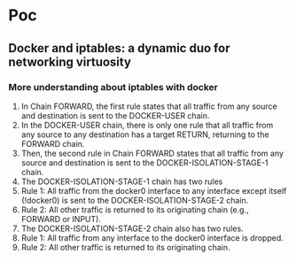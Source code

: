 # Poc 
## Docker and iptables: a dynamic duo for networking virtuosity

### More understanding about iptables with docker 



<ol>
    <li> In Chain FORWARD, the first rule states that all traffic from any source and destination is sent to the DOCKER-USER chain. </li>
    <li> In the DOCKER-USER chain, there is only one rule that all traffic from any source to any destination has a target RETURN, returning to the FORWARD chain.</li>
    <li> Then, the second rule in Chain FORWARD states that all traffic from any source and destination is sent to the DOCKER-ISOLATION-STAGE-1 chain. </li>
    <li> The DOCKER-ISOLATION-STAGE-1 chain has two rules </li>
    <li> Rule 1: All traffic from the docker0 interface to any interface except itself (!docker0) is sent to the DOCKER-ISOLATION-STAGE-2 chain.</li>
    <li> Rule 2: All other traffic is returned to its originating chain (e.g., FORWARD or INPUT). </li>
    <li> The DOCKER-ISOLATION-STAGE-2 chain also has two rules. </li>
    <li> Rule 1: All traffic from any interface to the docker0 interface is dropped. </li>
    <li> Rule 2: All other traffic is returned to its originating chain. </li>
</ol>
